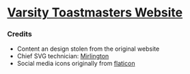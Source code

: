 # [Varsity Toastmasters Website](https://antonhuggard.github.io/varsity)


### Credits

- Content an design stolen from the original website
- Chief SVG technician: [Mirlington](https://github.com/mirlington)
- Social media icons originally from [flaticon](https://www.flaticon.com/packs/social-media-icons)

